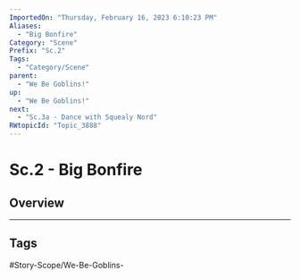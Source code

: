 ```yaml
---
ImportedOn: "Thursday, February 16, 2023 6:10:23 PM"
Aliases:
  - "Big Bonfire"
Category: "Scene"
Prefix: "Sc.2"
Tags:
  - "Category/Scene"
parent:
  - "We Be Goblins!"
up:
  - "We Be Goblins!"
next:
  - "Sc.3a - Dance with Squealy Nord"
RWtopicId: "Topic_3888"
---
```

# Sc.2 - Big Bonfire
## Overview

---
## Tags
#Story-Scope/We-Be-Goblins-


